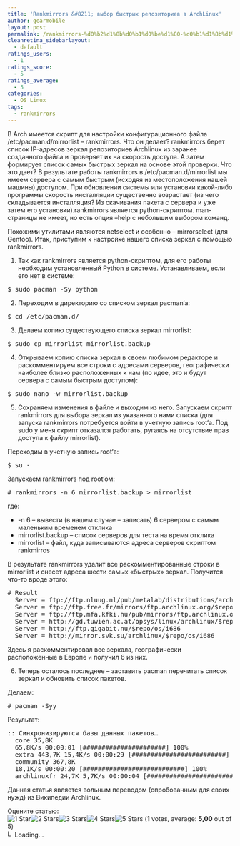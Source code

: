 ```yaml
---
title: 'Rankmirrors &#8211; выбор быстрых репозиториев в ArchLinux'
author: gearmobile
layout: post
permalink: /rankmirrors-%d0%b2%d1%8b%d0%b1%d0%be%d1%80-%d0%b1%d1%8b%d1%81%d1%82%d1%80%d1%8b%d1%85-%d1%80%d0%b5%d0%bf%d0%be%d0%b7%d0%b8%d1%82%d0%be%d1%80%d0%b8%d0%b5%d0%b2-%d0%b2-archlinux/
cleanretina_sidebarlayout:
  - default
ratings_users:
  - 1
ratings_score:
  - 5
ratings_average:
  - 5
categories:
  - OS Linux
tags:
  - rankmirrors
---
```

В Arch имеется скрипт для настройки конфигурационного файла /etc/pacman.d/mirrorlist – rankmirrors. Что он делает? rankmirrors берет список IP-адресов зеркал репозиториев Archlinux из заранее созданного файла и проверяет их на скорость доступа. А затем формирует список самых быстрых зеркал на основе этой проверки. Что это дает? В результате работы rankmirrors в /etc/pacman.d/mirrorlist мы имеем сервера с самым быстрым (исходяя из местоположения нашей машины) доступом. При обновлении системы или установки какой-либо программы скорость инсталляции существенно возрастает (из чего складывается инсталляция? Из скачивания пакета с сервера и уже затем его установки).rankmirrors является python-скриптом. man-страницы не имеет, но есть опция &#8211;help с небольшим выбором команд.

Похожими утилитами являются netselect и особенно – mirrorselect (для Gentoo). Итак, приступим к настройке нашего списка зеркал с помощью rankmirrors.

1. Так как rankmirrors является python-скриптом, для его работы необходим установленный Python в системе. Устанавливаем, если его нет в системе:

<pre>$ sudo pacman -Sy python</pre>

2. Переходим в директорию со списком зеркал pacman‘а:

<pre>$ cd /etc/pacman.d/
</pre>

3. Делаем копию существующего списка зеркал mirrorlist:

<pre>$ sudo cp mirrorlist mirrorlist.backup
</pre>

4. Открываем копию списка зеркал в своем любимом редакторе и раскомментируем все строки с адресами серверов, географически наиболее близко расположенных к нам (по идее, это и будут сервера с самым быстрым доступом):

<pre>$ sudo nano -w mirrorlist.backup
</pre>

5. Сохраняем изменения в файле и выходим из него. Запускаем скрипт rankmirrors для выбора зеркал из указанного нами списка (для запуска rankmirrors потребуется войти в учетную запись root‘а. Под sudo у меня скрипт отказался работать, ругаясь на отсутствие прав доступа к файлу mirrorlist).

Переходим в учетную запись root‘а:

<pre>$ su -
</pre>

Запускаем rankmirrors под root‘ом:

<pre># rankmirrors -n 6 mirrorlist.backup &gt; mirrorlist
</pre>

где:

  * -n 6 – вывести (в нашем случае – записать) 6 сервером с самым маленьким временем отклика
  * mirrorlist.backup – список серверов для теста на время отклика
  * mirrorlist – файл, куда записываются адреса серверов скриптом rankmirros

В результате rankmirrors удалит все раскомментированные строки в mirrorlist и снесет адреса шести самых «быстрых» зеркал. Получится что-то вроде этого:

<pre># Result
  Server = ftp://ftp.nluug.nl/pub/metalab/distributions/archlinux/$repo/os/i686
  Server = ftp://ftp.free.fr/mirrors/ftp.archlinux.org/$repo/os/i686
  Server = ftp://ftp.mfa.kfki.hu/pub/mirrors/ftp.archlinux.org/$repo/os/i686
  Server = http://gd.tuwien.ac.at/opsys/linux/archlinux/$repo/os/i686
  Server = http://ftp.gigabit.nu/$repo/os/i686
  Server = http://mirror.svk.su/archlinux/$repo/os/i686
</pre>

Здесь я раскомментировал все зеркала, географически расположенные в Европе и получил 6 из них.

6. Теперь осталось последнее – заставить pacman перечитать список зеркал и обновить список пакетов.

Делаем:

<pre># pacman -Syy
</pre>

Результат:

<pre>:: Синхронизируются базы данных пакетов…
  core 35,8K
  65,8K/s 00:00:01 [######################] 100%
  extra 443,7K 15,4K/s 00:00:29 [#########################] 100%
  community 367,8K
  18,1K/s 00:00:20 [###########################] 100%
  archlinuxfr 24,7K 5,7K/s 00:00:04 [############################] 100%
</pre>

Данная статья является вольным переводом (опробованным для своих нужд) из Википедии Archlinux.

Оцените статью:  
<span id="post-ratings-555" class="post-ratings" data-nonce="328cb5579f"><img id="rating_555_1" src="http://localhost:7788/third/wp-content/plugins/wp-postratings/images/stars_crystal/rating_on.gif" alt="1 Star" title="1 Star" onmouseover="current_rating(555, 1, '1 Star');" onmouseout="ratings_off(5, 0, 0);" onclick="rate_post();" onkeypress="rate_post();" style="cursor: pointer; border: 0px;" /><img id="rating_555_2" src="http://localhost:7788/third/wp-content/plugins/wp-postratings/images/stars_crystal/rating_on.gif" alt="2 Stars" title="2 Stars" onmouseover="current_rating(555, 2, '2 Stars');" onmouseout="ratings_off(5, 0, 0);" onclick="rate_post();" onkeypress="rate_post();" style="cursor: pointer; border: 0px;" /><img id="rating_555_3" src="http://localhost:7788/third/wp-content/plugins/wp-postratings/images/stars_crystal/rating_on.gif" alt="3 Stars" title="3 Stars" onmouseover="current_rating(555, 3, '3 Stars');" onmouseout="ratings_off(5, 0, 0);" onclick="rate_post();" onkeypress="rate_post();" style="cursor: pointer; border: 0px;" /><img id="rating_555_4" src="http://localhost:7788/third/wp-content/plugins/wp-postratings/images/stars_crystal/rating_on.gif" alt="4 Stars" title="4 Stars" onmouseover="current_rating(555, 4, '4 Stars');" onmouseout="ratings_off(5, 0, 0);" onclick="rate_post();" onkeypress="rate_post();" style="cursor: pointer; border: 0px;" /><img id="rating_555_5" src="http://localhost:7788/third/wp-content/plugins/wp-postratings/images/stars_crystal/rating_on.gif" alt="5 Stars" title="5 Stars" onmouseover="current_rating(555, 5, '5 Stars');" onmouseout="ratings_off(5, 0, 0);" onclick="rate_post();" onkeypress="rate_post();" style="cursor: pointer; border: 0px;" /> (<strong>1</strong> votes, average: <strong>5,00</strong> out of 5)<br /><span class="post-ratings-text" id="ratings_555_text"></span></span><span id="post-ratings-555-loading" class="post-ratings-loading"> <img src="http://localhost:7788/third/wp-content/plugins/wp-postratings/images/loading.gif" width="16" height="16" alt="Loading..." title="Loading..." class="post-ratings-image" />Loading...</span>